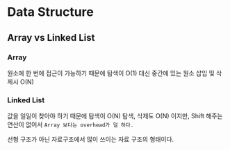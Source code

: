 # Data Structure

## Array vs Linked List

### Array

원소에 한 번에 접근이 가능하기 때문에 탐색이 O(1)
대신 중간에 있는 원소 삽입 및 삭제시 O(N)

### Linked List

값을 일일이 찾아야 하기 때문에 탐색이 O(N)
탐색, 삭제도 O(N) 이지만, Shift 해주는 연산이 없어서 `Array 보다는 overhead가 덜 하다.`

선형 구조가 아닌 자료구조에서 많이 쓰이는 자료 구조의 형태이다.
